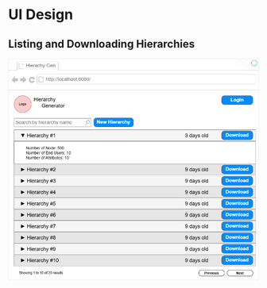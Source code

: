 # UI Design

## Listing and Downloading Hierarchies

!["Listing and Downloading Hierarchies"](listing-and-downloading-hierarchies.drawio.png)